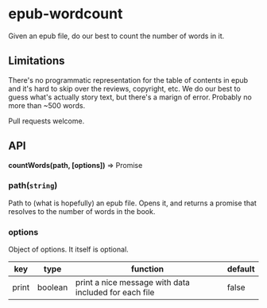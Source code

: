 # epub-wordcount

Given an epub file, do our best to count the number of words in it.

## Limitations

There's no programmatic representation for the table of contents in epub and it's hard to skip over the reviews, copyright, etc. We do our best to guess what's actually story text, but there's a marign of error. Probably no more than ~500 words.

Pull requests welcome.

## API

**countWords(path, [options])** => Promise<number>

### path(`string`)

Path to (what is hopefully) an epub file. Opens it, and returns a promise that resolves to the number of words in the book.

### options

Object of options. It itself is optional.

| key | type | function | default |
| --- | --- | --- | --- |
print | boolean | print a nice message with data included for each file | false


